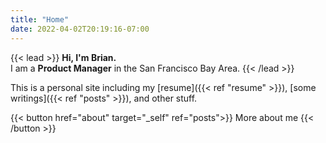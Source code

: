 ```yaml
---
title: "Home"
date: 2022-04-02T20:19:16-07:00
---
```


{{< lead >}} **Hi, I'm Brian.** \
I am a **Product Manager** in the San Francisco Bay Area. {{< /lead >}} 

This is a personal site including my [resume]({{< ref "resume" >}}), [some writings]({{< ref "posts" >}}), and other stuff. 

{{< button href="about" target="_self" ref="posts">}}
More about me
{{< /button >}}